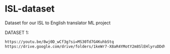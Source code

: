 # ISL-dataset
Dataset for our ISL to English translator ML project

DATASET 1: 

```bash
https://youtu.be/8wj0D_wCf3g?si=MS30Td7G4KuhbStq
https://drive.google.com/drive/folders/1keWr7-X8aR4YMotY2m8SlEHlyruDDdVi
```


